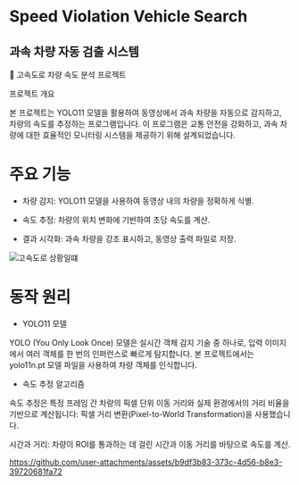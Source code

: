 # Speed Violation Vehicle Search
<h2>과속 차량 자동 검출 시스템</h2>

🚗 고속도로 차량 속도 분석 프로젝트

프로젝트 개요

본 프로젝트는 YOLO11 모델을 활용하여 동영상에서 과속 차량을 자동으로 감지하고, 차량의 속도를 추정하는 프로그램입니다. 이 프로그램은 교통 안전을 강화하고, 과속 차량에 대한 효율적인 모니터링 시스템을 제공하기 위해 설계되었습니다.

# 주요 기능

* 차량 감지: YOLO11 모델을 사용하여 동영상 내의 차량을 정확하게 식별.

* 속도 추정: 차량의 위치 변화에 기반하여 초당 속도를 계산.

* 결과 시각화: 과속 차량을 강조 표시하고, 동영상 출력 파일로 저장.

  
![고속도로 상황일떄](https://github.com/user-attachments/assets/89dd9cd0-7cbb-4340-bf07-b1a007505f33)

# 동작 원리

* YOLO11 모델

YOLO (You Only Look Once) 모델은 실시간 객체 감지 기술 중 하나로, 입력 이미지에서 여러 객체를 한 번의 인퍼런스로 빠르게 탐지합니다. 본 프로젝트에서는 yolo11n.pt 모델 파일을 사용하여 차량 객체를 인식합니다.

* 속도 추정 알고리즘

속도 추정은 특정 프레임 간 차량의 픽셀 단위 이동 거리와 실제 환경에서의 거리 비율을 기반으로 계산됩니다:
픽셀 거리 변환(Pixel-to-World Transformation)을 사용했습니다.

시간과 거리: 차량이 ROI를 통과하는 데 걸린 시간과 이동 거리를 바탕으로 속도를 계산.



https://github.com/user-attachments/assets/b9df3b83-373c-4d56-b8e3-39720681fa72

